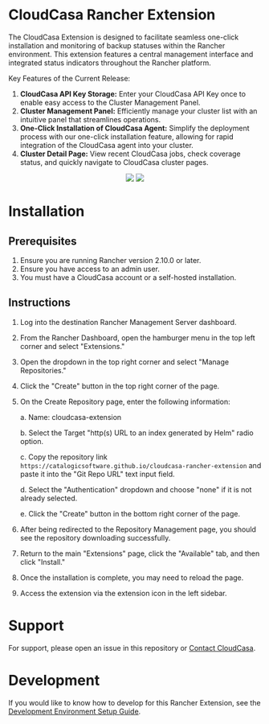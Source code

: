 # CloudCasa Rancher Extension 

The CloudCasa Extension is designed to facilitate seamless one-click installation and monitoring of backup statuses within the Rancher environment. This extension features a central management interface and integrated status indicators throughout the Rancher platform.

Key Features of the Current Release:

1) **CloudCasa API Key Storage:** Enter your CloudCasa API Key once to enable easy access to the Cluster Management Panel.
2) **Cluster Management Panel:** Efficiently manage your cluster list with an intuitive panel that streamlines operations.
3) **One-Click Installation of CloudCasa Agent:** Simplify the deployment process with our one-click installation feature, allowing for rapid integration of the CloudCasa agent into your cluster.
4) **Cluster Detail Page:** View recent CloudCasa jobs, check coverage status, and quickly navigate to CloudCasa cluster pages.


<p align="middle">
   <img src="https://github.com/user-attachments/assets/357760fa-86e2-415f-8081-45b028e35eb2" />
   <img src="https://github.com/user-attachments/assets/e6d4ee74-aa76-4505-bff5-461590407c85" />
</p>


# Installation

## Prerequisites

1) Ensure you are running Rancher version 2.10.0 or later.
2) Ensure you have access to an admin user.
3) You must have a CloudCasa account or a self-hosted installation.

## Instructions

1) Log into the destination Rancher Management Server dashboard.
2) From the Rancher Dashboard, open the hamburger menu in the top left corner and select "Extensions."
3) Open the dropdown in the top right corner and select "Manage Repositories."
4) Click the "Create" button in the top right corner of the page.
5) On the Create Repository page, enter the following information:

   a. Name: cloudcasa-extension

   b. Select the Target "http(s) URL to an index generated by Helm" radio option.

   c. Copy the repository link `https://catalogicsoftware.github.io/cloudcasa-rancher-extension` and paste it into the "Git Repo URL" text input field.

   d. Select the "Authentication" dropdown and choose "none" if it is not already selected.

   e. Click the "Create" button in the bottom right corner of the page.

7) After being redirected to the Repository Management page, you should see the repository downloading successfully.
8) Return to the main "Extensions" page, click the "Available" tab, and then click "Install."
9) Once the installation is complete, you may need to reload the page.
10) Access the extension via the extension icon in the left sidebar.

# Support

For support, please open an issue in this repository or [Contact CloudCasa](https://cloudcasa.io/contact-us/).

# Development

If you would like to know how to develop for this Rancher Extension, see the [Development Environment Setup Guide](DEVELOPMENT.md).

